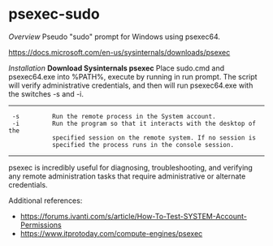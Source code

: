 # psexec-sudo
*Overview*
Pseudo "sudo" prompt for Windows using psexec64.


https://docs.microsoft.com/en-us/sysinternals/downloads/psexec

*Installation*
**Download Sysinternals psexec**
Place sudo.cmd and psexec64.exe into %PATH%, execute by running in run prompt. The script will verify administrative credentials, and then will run psexec64.exe with the switches -s and -i.
***
     -s         Run the remote process in the System account.
     -i         Run the program so that it interacts with the desktop of the
                specified session on the remote system. If no session is
                specified the process runs in the console session.
***
psexec is incredibly useful for diagnosing, troubleshooting, and verifying any remote administration tasks that require administrative or alternate credentials.

Additional references:
* https://forums.ivanti.com/s/article/How-To-Test-SYSTEM-Account-Permissions
* https://www.itprotoday.com/compute-engines/psexec
